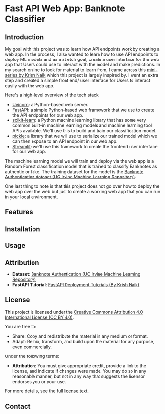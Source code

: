 # Fast API Web App: Banknote Classifier 

## Introduction

My goal with this project was to learn how API endpoints work by creating a web app. In the process, I also wanted to learn how to use API endpoints to deploy ML models and as a stretch goal, create a user interface for the web app that Users could use to interact with the model and make predictions. In my search online to look for material to learn from, I came across this [mini-series by Krish Naik](https://www.youtube.com/playlist?list=PLZoTAELRMXVPgsojPOHF9i0u2L83-m9P7) which this project is largely inspired by. I went an extra step and created a simple front end/ user interface for Users to interact easily with the web app. 

Here's a high-level overview of the tech stack: 

- [Uvicorn](https://www.uvicorn.org): a Python-based web server.
- [FastAPI](https://fastapi.tiangolo.com): a simple Python-based web framework that we use to create the API endpoints for our web app.
- [scikit-learn](https://scikit-learn.org/stable/): a Python machine learning library that has some very common built-in machine learning models and machine learning tool APIs available. We'll use this to build and train our classification model. 
- [pickle](https://docs.python.org/3/library/pickle.html): a library that we will use to serialize our trained model which we can then expose to an API endpoint in our web app.
- [Streamlit](https://streamlit.io): we'll use this framework to create the frontend user interface for our web app.

The machine learning model we will train and deploy via the web app is a Random Forest classification model that is trained to classify Banknotes as authentic or fake. The training dataset for the model is the [Banknote Authentication dataset (UC Irvine Machine Learning Repository)](https://archive.ics.uci.edu/dataset/267/banknote+authentication).

One last thing to note is that this project does not go over how to deploy the web app over the web but just to create a working web app that you can run in your local environment.

## Features 

## Installation 

## Usage 

## Attribution 

- **Dataset**: [Banknote Authentication (UC Irvine Machine Learning Repository)](https://archive.ics.uci.edu/dataset/267/banknote+authentication)
- **FastAPI Tutorial**: [FastAPI Deployment Tutorials (By Krish Naik)](https://www.youtube.com/playlist?list=PLZoTAELRMXVPgsojPOHF9i0u2L83-m9P7)

## License

This project is licensed under the [Creative Commons Attribution 4.0 International License (CC BY 4.0)](https://creativecommons.org/licenses/by/4.0/). 

You are free to:
- Share: Copy and redistribute the material in any medium or format.
- Adapt: Remix, transform, and build upon the material for any purpose, even commercially.

Under the following terms:
- **Attribution**: You must give appropriate credit, provide a link to the license, and indicate if changes were made. You may do so in any reasonable manner, but not in any way that suggests the licensor endorses you or your use.

For more details, see the full [license text](https://creativecommons.org/licenses/by/4.0/legalcode).

## Contact